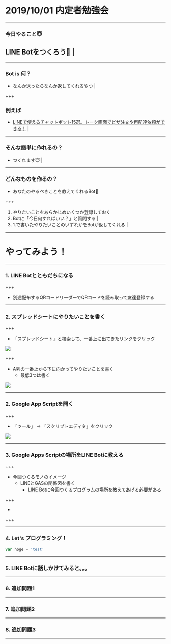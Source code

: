 # 2019/10/01 内定者勉強会

---

### 今日やること😇

## LINE Botをつくろう💪 |

---

### Bot is 何？

- なんか送ったらなんか返してくれるやつ |

+++

### 例えば

- [LINEで使えるチャットボット15選。トーク画面でピザ注文や再配達依頼ができる！](https://mag.app-liv.jp/archive/64844) |

---

### そんな簡単に作れるの？

- つくれます😇 |

---

### どんなものを作るの？

- あなたのやるべきことを教えてくれるBot🤗

+++

1. やりたいことをあらかじめいくつか登録しておく
2. Botに「今日何すればいい？」と質問する | 
3. 1.で書いたやりたいことのいずれかをBotが返してくれる |

---

# やってみよう！

---

### 1. LINE Botとともだちになる

+++

- 別途配布するQRコードリーダーでQRコードを読み取って友達登録する

---

### 2. スプレッドシートにやりたいことを書く

+++

- 「スプレッドシート」と検索して、一番上に出てきたリンクをクリック

<img src="https://crowi.jcslabs.net/uploads/attachment/5d91998448525b4b3e33564d/7ab595b5f24fa56a4d4221dd21690912.png" style="max-width: 80%;">

+++

- A列の一番上から下に向かってやりたいことを書く
  - 最低3つは書く

<img src="https://crowi.jcslabs.net/uploads/attachment/5d91998448525b4b3e33564d/abced4f6160ac7a48b3c8209d8541b5d.png" style="max-width: 80%;">

---

### 2. Google App Scriptを開く

+++

- 「ツール」 => 「スクリプトエディタ」をクリック

<img src="https://crowi.jcslabs.net/uploads/attachment/5d91998448525b4b3e33564d/2f68c517c1dac56e9bfa6cbb68b0066a.png" style="max-width: 80%;">

---

### 3. Google Apps Scriptの場所をLINE Botに教える

+++

- 今回つくるモノのイメージ
  - LINEとGASの関係図を書く
    - LINE Botに今回つくるプログラムの場所を教えてあげる必要がある

+++

- 

+++

--- 

### 4. Let's プログラミング！

```javascript
var hoge = 'test'
```

---

### 5. LINE Botに話しかけてみると。。。

---

### 6. 追加問題1

---

### 7. 追加問題2

---

### 8. 追加問題3

---
